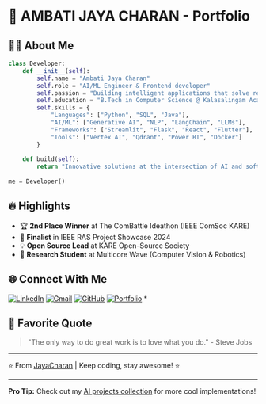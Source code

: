 # 🚀 AMBATI JAYA CHARAN - Portfolio


## 👨‍💻 About Me

```python
class Developer:
    def __init__(self):
        self.name = "Ambati Jaya Charan"
        self.role = "AI/ML Engineer & Frontend developer"
        self.passion = "Building intelligent applications that solve real-world problems"
        self.education = "B.Tech in Computer Science @ Kalasalingam Academy (CGPA: 8.01/10)"
        self.skills = {
            "Languages": ["Python", "SQL", "Java"],
            "AI/ML": ["Generative AI", "NLP", "LangChain", "LLMs"],
            "Frameworks": ["Streamlit", "Flask", "React", "Flutter"],
            "Tools": ["Vertex AI", "Qdrant", "Power BI", "Docker"]
        }
        
    def build(self):
        return "Innovative solutions at the intersection of AI and software engineering"
    
me = Developer()
```

## 🔥 Highlights

- 🏆 **2nd Place Winner** at The ComBattle Ideathon (IEEE ComSoc KARE)
- 🚀 **Finalist** in IEEE RAS Project Showcase 2024
- 💡 **Open Source Lead** at KARE Open-Source Society
- 🤖 **Research Student** at Multicore Wave (Computer Vision & Robotics)



## 🌐 Connect With Me

[![LinkedIn](https://img.shields.io/badge/LinkedIn-0077B5?style=for-the-badge&logo=linkedin&logoColor=white)](https://www.linkedin.com/in/ambati-jaya-charan-901052254/)
[![Gmail](https://img.shields.io/badge/Gmail-D14836?style=for-the-badge&logo=gmail&logoColor=white)](mailto:ambatijayacharan18@gmail.com)
[![GitHub](https://img.shields.io/badge/GitHub-100000?style=for-the-badge&logo=github&logoColor=white)](https://github.com/jayacharanambati)
[![Portfolio](https://img.shields.io/badge/Portfolio-%23000000.svg?style=for-the-badge&logo=firefox&logoColor=#FF7139)](https://jayacharanambati.github.io/) * 

## 📜 Favorite Quote

> "The only way to do great work is to love what you do." - Steve Jobs

---

⭐ From [JayaCharan](https://github.com/JAYACHARANAMBATI) | Keep coding, stay awesome! ⭐

---

**Pro Tip:** Check out my [AI projects collection](https://github.com/JAYACHARANAMBATI?tab=repositories) for more cool implementations!
